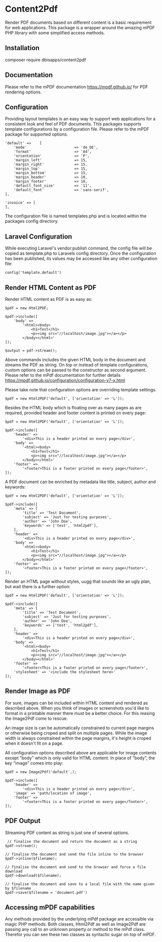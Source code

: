 # Content2Pdf
Render PDF documents based on different content is a basic requirement for web applications. 
This package is a wrapper around the amazing mPDF PHP library with some simplified access methods.


## Installation
composer require dbisapps/content2pdf


## Documentation
Please refer to the mPDF documentation https://mpdf.github.io/ for PDF rendering options.


## Configuration
Providing layout templates is an easy way to support web applications for a consistent look and feel of PDF documents.
This packages supports template configurations by a configuration file. Please refer to the mPDF package for supported options.
 
    'default' =>    [
        'mode'                      => 'de_DE',
        'format'                    => 'A4',
        'orientation'               => 'P',
        'margin_left'               => 15,
        'margin_right'              => 15,
        'margin_top'                => 15,
        'margin_bottom'             => 15,
        'margin_header'             => 10,
        'margin_footer'             => 10,
        'default_font_size'         => '11',
        'default_font'              => 'sans-serif',
    ],

    'invoice' => [
    ],


The configuration file is named templates.php and is located within the packages config directory.


## Laravel Configuration
While executing Laravel's vendor:publish command, the config file will be copied as template.php to Laravels config directory. Once the configuration has been published, its values may be accessed like any other configuration file: 

	config('template.default')


## Render HTML Content as PDF
Render HTML content as PDF is as easy as:

	$pdf = new Html2PDF;

    $pdf->include([
        'body' => 
        	'<html><body>
            	<h1>Test</h1>
            	<p><img src="//localhost/image.jpg"></a></p>
        	</body></html>'
    ]);

    $output = pdf->stream();

Above commands includes the given HTML body in the document and streams the PDF as string. 
On top or instead of template configurations, custom options can be passed to the constructor as second argument.
Please refer to the mPdf documentation for further details https://mpdf.github.io/configuration/configuration-v7-x.html

Please take note that configuration options are overriding template settings. 

	$pdf = new Html2PDF('default', ['orientation' => 'L']);


Besides the HTML body which is floating over as many pages as are required, provided header and footer content is printed on every page:

	$pdf = new Html2PDF('default', ['orientation' => 'L']);

    $pdf->include([
        'header' => 
        	'<div>This is a header printed on every page</div>',
        'body' => 
        	'<html><body>
            	<h1>Test</h1>
            	<p><img src="//localhost/image.jpg"></a></p>
        	</body></html>'
        'footer' => 
        	'<footer>This is a footer printed on every page</footer>',
    ]);


A PDF document can be enriched by metadata like title, subject, author and keywords:

	$pdf = new Html2PDF('default', ['orientation' => 'L']);

    $pdf->include([
    	'meta' => [
    		'title' => 'Test Document',
    		'subject' => 'Just for testing purposes',
    		'author' => 'John Doe',
    		'keywords' => ['test', 'html2pdf'],
    	],
        'header' => 
        	'<div>This is a header printed on every page</div>',
        'body' => 
        	'<html><body>
            	<h1>Test</h1>
            	<p><img src="//localhost/image.jpg"></a></p>
        	</body></html>'
        'footer' => 
        	'<footer>This is a footer printed on every page</footer>',
    ]);


Render an HTML page without styles, uugg that sounds like an ugly plan, but wait there is a further option:

	$pdf = new Html2PDF('default', ['orientation' => 'L']);

    $pdf->include([
    	'meta' => [
    		'title' => 'Test Document',
    		'subject' => 'Just for testing purposes',
    		'author' => 'John Doe',
    		'keywords' => ['test', 'html2pdf'],
    	],
        'header' => 
        	'<div>This is a header printed on every page</div>',
        'body' => 
        	'<html><body>
            	<h1>Test</h1>
            	<p><img src="//localhost/image.jpg"></a></p>
        	</body></html>'
        'footer' => 
        	'<footer>This is a footer printed on every page</footer>',
        'stylesheet' => '<include the stylesheet here>'
    ]);



## Render Image as PDF
For sure, images can be included within HTML content and rendered as described above. When you think of images or screenshots you'd like to format in a printable manner there must be a better choice. For this reasing the Image2Pdf come to rescue.

An image size is can be automatically constrained to current page margins or otherwise being croped and split on multiple pages. 
While the image width is always constrained within the page margins, it's height is croped when it doesn't fit on a page.

All configuration options described above are applicable for image contents except "body" which is only valid for HTML content. In place of "body", the key "image" comes into play:

	$pdf = new Image2Pdf('default',);

    $pdf->include([
        'header' => 
        	'<div>This is a header printed on every page</div>',
        'image' => 'path/location of image',
        'footer' => 
        	'<footer>This is a footer printed on every page</footer>',
    ]);



## PDF Output
Streaming PDF content as string is just one of several options. 

	 // finalise the document and return the document as a string
	$pdf->stream();

	// finalise the document and send the file inline to the browser
	$pdf->inline($filename);

	// finalise the document and send to the browser and force a file download
	$pdf->download($filename);

	// finalise the document and save to a local file with the name given by $filename
	$pdf->save($filename = 'document.pdf')



## Accessing mPDF capabilities
Any methods provided by the underlying mPdf package are accessible via magic PHP methods. 
Both classes, Html2Pdf as well as Image2Pdf are passing any call to an unknown property or method to the mPdf class. Therefor you can see these two classes as syntactic sugar on top of mPDF.


